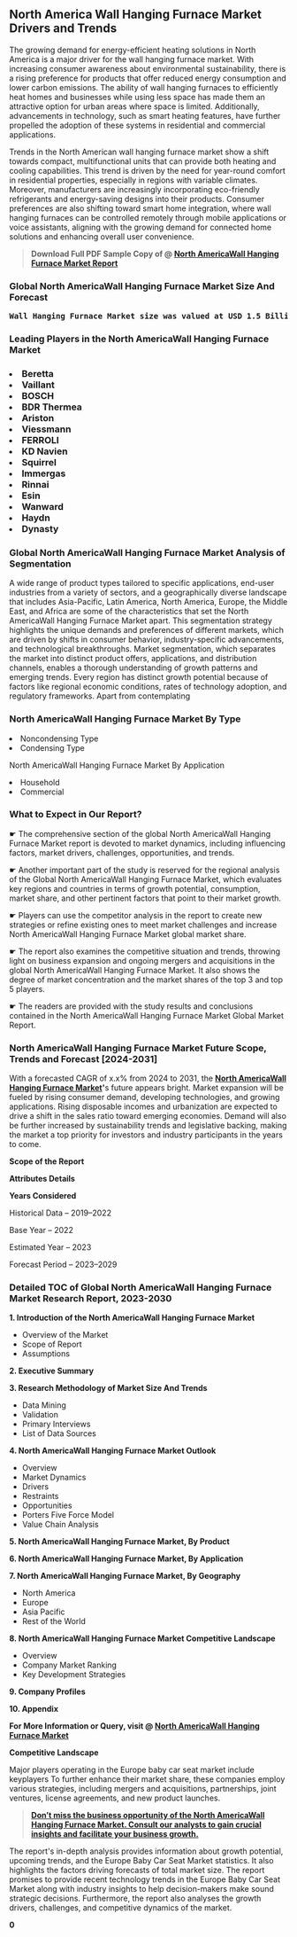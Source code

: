 <p><h2>North America Wall Hanging Furnace Market Drivers and Trends</h2><p>The growing demand for energy-efficient heating solutions in North America is a major driver for the wall hanging furnace market. With increasing consumer awareness about environmental sustainability, there is a rising preference for products that offer reduced energy consumption and lower carbon emissions. The ability of wall hanging furnaces to efficiently heat homes and businesses while using less space has made them an attractive option for urban areas where space is limited. Additionally, advancements in technology, such as smart heating features, have further propelled the adoption of these systems in residential and commercial applications.</p><p>Trends in the North American wall hanging furnace market show a shift towards compact, multifunctional units that can provide both heating and cooling capabilities. This trend is driven by the need for year-round comfort in residential properties, especially in regions with variable climates. Moreover, manufacturers are increasingly incorporating eco-friendly refrigerants and energy-saving designs into their products. Consumer preferences are also shifting toward smart home integration, where wall hanging furnaces can be controlled remotely through mobile applications or voice assistants, aligning with the growing demand for connected home solutions and enhancing overall user convenience.</p></p><blockquote id="" class=""><strong>Download Full PDF Sample Copy of @&nbsp;<a href="https://www.verifiedmarketreports.com/download-sample/?rid=226712&utm_source=GitHub-Jan&utm_medium=265" target="_blank">North AmericaWall Hanging Furnace Market Report</a>&nbsp;&nbsp;</strong></blockquote><h3 id="" class=""><strong>Global&nbsp;North AmericaWall Hanging Furnace Market Size And Forecast</strong></h3><pre class="reader-text-block__code-block"><strong>Wall Hanging Furnace Market size was valued at USD 1.5 Billion in 2022 and is projected to reach USD 2.8 Billion by 2030, growing at a CAGR of 8.5% from 2024 to 2030.</strong></pre><h3 id="" class="">Leading Players in the&nbsp;North AmericaWall Hanging Furnace Market</h3><h3 class=""></Li><Li>Beretta</Li><Li> Vaillant</Li><Li> BOSCH</Li><Li> BDR Thermea</Li><Li> Ariston</Li><Li> Viessmann</Li><Li> FERROLI</Li><Li> KD Navien</Li><Li> Squirrel</Li><Li> Immergas</Li><Li> Rinnai</Li><Li> Esin</Li><Li> Wanward</Li><Li> Haydn</Li><Li> Dynasty</h3><h3 id="" class="">Global&nbsp;North AmericaWall Hanging Furnace Market Analysis of Segmentation</h3><p id="" class="">A wide range of product types tailored to specific applications, end-user industries from a variety of sectors, and a geographically diverse landscape that includes Asia-Pacific, Latin America, North America, Europe, the Middle East, and Africa are some of the characteristics that set the North AmericaWall Hanging Furnace Market apart. This segmentation strategy highlights the unique demands and preferences of different markets, which are driven by shifts in consumer behavior, industry-specific advancements, and technological breakthroughs. Market segmentation, which separates the market into distinct product offers, applications, and distribution channels, enables a thorough understanding of growth patterns and emerging trends. Every region has distinct growth potential because of factors like regional economic conditions, rates of technology adoption, and regulatory frameworks. Apart from contemplating</p><h3 id="" class="">North AmericaWall Hanging Furnace Market&nbsp;By Type</h3><p></Li><Li>Noncondensing Type</Li><Li> Condensing Type</p><div class="" data-test-id=""><p>North AmericaWall Hanging Furnace Market&nbsp;By Application</p></div><p class=""></Li><Li>Household</Li><Li> Commercial</p><div class="" data-test-id=""><h3><span class="">What to Expect in Our Report?</span></h3></div><div class="" data-test-id=""><p><span class="">☛ The comprehensive section of the global North AmericaWall Hanging Furnace Market report is devoted to market dynamics, including influencing factors, market drivers, challenges, opportunities, and trends.</span></p></div><div class="" data-test-id=""><p><span class="">☛ Another important part of the study is reserved for the regional analysis of the Global North AmericaWall Hanging Furnace Market, which evaluates key regions and countries in terms of growth potential, consumption, market share, and other pertinent factors that point to their market growth.</span></p></div><div class="" data-test-id=""><p><span class="">☛ Players can use the competitor analysis in the report to create new strategies or refine existing ones to meet market challenges and increase North AmericaWall Hanging Furnace Market global market share.</span></p></div><div class="" data-test-id=""><p><span class="">☛ The report also examines the competitive situation and trends, throwing light on business expansion and ongoing mergers and acquisitions in the global North AmericaWall Hanging Furnace Market. It also shows the degree of market concentration and the market shares of the top 3 and top 5 players.</span></p></div><div class="" data-test-id=""><p><span class="">☛ The readers are provided with the study results and conclusions contained in the North AmericaWall Hanging Furnace Market Global Market Report.</span></p></div><div class="" data-test-id=""><h3><span class="">North AmericaWall Hanging Furnace Market Future Scope, Trends and Forecast [2024-2031]</span></h3></div><div class="" data-test-id=""><p><span class="">With a forecasted CAGR of x.x% from 2024 to 2031, the <strong><a href="https://www.verifiedmarketreports.com/download-sample/?rid=226712&utm_source=GitHub-Jan&utm_medium=265" target="_blank">North AmericaWall Hanging Furnace Market</a>'</strong>s future appears bright. Market expansion will be fueled by rising consumer demand, developing technologies, and growing applications. Rising disposable incomes and urbanization are expected to drive a shift in the sales ratio toward emerging economies. Demand will also be further increased by sustainability trends and legislative backing, making the market a top priority for investors and industry participants in the years to come.</span></p><p id="ember66" class="ember-view reader-text-block__paragraph"><strong>Scope of the Report</strong></p><p id="ember67" class="ember-view reader-text-block__paragraph"><strong>Attributes Details</strong></p><p id="ember68" class="ember-view reader-text-block__paragraph"><strong>Years Considered</strong></p><p id="ember69" class="ember-view reader-text-block__paragraph">Historical Data &ndash; 2019&ndash;2022</p><p id="ember70" class="ember-view reader-text-block__paragraph">Base Year &ndash; 2022</p><p id="ember71" class="ember-view reader-text-block__paragraph">Estimated Year &ndash; 2023</p><p id="ember72" class="ember-view reader-text-block__paragraph">Forecast Period &ndash; 2023&ndash;2029</p></div><h3 id="" class="">Detailed TOC of Global North AmericaWall Hanging Furnace Market Research Report, 2023-2030</h3><p id="" class=""><strong>1. Introduction of the North AmericaWall Hanging Furnace Market</strong></p><ul><li>Overview of the Market</li><li>Scope of Report</li><li>Assumptions</li></ul><p id="" class=""><strong>2. Executive Summary</strong></p><p id="" class=""><strong>3. Research Methodology of Market Size And Trends</strong></p><ul><li>Data Mining</li><li>Validation</li><li>Primary Interviews</li><li>List of Data Sources</li></ul><p id="" class=""><strong>4. North AmericaWall Hanging Furnace Market Outlook</strong></p><ul><li>Overview</li><li>Market Dynamics</li><li>Drivers</li><li>Restraints</li><li>Opportunities</li><li>Porters Five Force Model</li><li>Value Chain Analysis</li></ul><p id="" class=""><strong>5. North AmericaWall Hanging Furnace Market, By Product</strong></p><p id="" class=""><strong>6. North AmericaWall Hanging Furnace Market, By Application</strong></p><p id="" class=""><strong>7. North AmericaWall Hanging Furnace Market, By Geography</strong></p><ul><li>North America</li><li>Europe</li><li>Asia Pacific</li><li>Rest of the World</li></ul><p id="" class=""><strong>8. North AmericaWall Hanging Furnace Market Competitive Landscape</strong></p><ul><li>Overview</li><li>Company Market Ranking</li><li>Key Development Strategies</li></ul><p id="" class=""><strong>9. Company Profiles</strong></p><p id="" class=""><strong>10. Appendix</strong></p><p><strong>For More Information or Query, visit&nbsp;@ <a href="https://www.verifiedmarketreports.com/product/wall-hanging-furnace-market/" target="_blank">North AmericaWall Hanging Furnace Market</a></strong></p><p id="ember61" class="ember-view reader-text-block__paragraph"><strong>Competitive Landscape</strong></p><p id="ember62" class="ember-view reader-text-block__paragraph">Major players operating in the Europe baby car seat market include keyplayers To further enhance their market share, these companies employ various strategies, including mergers and acquisitions, partnerships, joint ventures, license agreements, and new product launches.</p><blockquote id="ember63" class="ember-view reader-text-block__blockquote"><strong><a href="https://www.verifiedmarketreports.com/download-sample/?rid=226712&utm_source=GitHub-Jan&utm_medium=265" target="_blank">Don&rsquo;t miss the business opportunity of the North AmericaWall Hanging Furnace Market. Consult our analysts to gain crucial insights and facilitate your business growth.</a></strong></blockquote><p id="ember64" class="ember-view reader-text-block__paragraph">The report's in-depth analysis provides information about growth potential, upcoming trends, and the Europe Baby Car Seat Market statistics. It also highlights the factors driving forecasts of total market size. The report promises to provide recent technology trends in the Europe Baby Car Seat Market along with industry insights to help decision-makers make sound strategic decisions. Furthermore, the report also analyses the growth drivers, challenges, and competitive dynamics of the market.</p><p class="ember-view reader-text-block__paragraph"><strong>0</strong></p>
